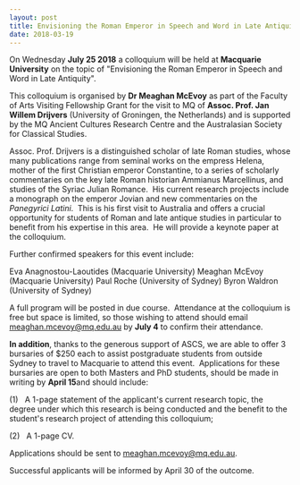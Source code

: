 ```yaml
---
layout: post
title: Envisioning the Roman Emperor in Speech and Word in Late Antiquity
date: 2018-03-19
---
```


On Wednesday **July 25 2018** a colloquium will be held at **Macquarie
University** on the topic of "Envisioning the Roman Emperor in Speech
and Word in Late Antiquity".

This colloquium is organised by
**Dr Meaghan McEvoy** as part of the Faculty of Arts Visiting Fellowship
Grant for the visit to MQ of **Assoc. Prof. Jan Willem Drijvers**
(University of Groningen, the Netherlands) and is supported by the MQ
Ancient Cultures Research Centre and the Australasian Society for
Classical Studies.

Assoc. Prof. Drijvers is a distinguished
scholar of late Roman studies, whose many publications range from
seminal works on the empress Helena, mother of the first Christian
emperor Constantine, to a series of scholarly commentaries on the key
late Roman historian Ammianus Marcellinus, and studies of the Syriac
Julian Romance.  His current research projects include a monograph on
the emperor Jovian and new commentaries on the *Panegyrici Latini*. 
This is his first visit to Australia and offers a crucial opportunity
for students of Roman and late antique studies in particular to benefit
from his expertise in this area.  He will provide a keynote paper at the
colloquium.

Further confirmed speakers for this event
include:

Eva Anagnostou-Laoutides (Macquarie
University)
Meaghan McEvoy (Macquarie University)
Paul Roche
(University of Sydney)
Byron Waldron (University of
Sydney)

A full program will be posted in due course. 
Attendance at the colloquium is free but space is limited, so those
wishing to attend should email <meaghan.mcevoy@mq.edu.au> by **July 4**
to confirm their attendance.

**In addition**, thanks to the
generous support of ASCS, we are able to offer 3 bursaries of $250 each
to assist postgraduate students from outside Sydney to travel to
Macquarie to attend this event.  Applications for these bursaries are
open to both Masters and PhD students, should be made in writing by
**April 15**and should include:

(1)   A 1-page statement of
the applicant's current research topic, the degree under which this
research is being conducted and the benefit to the student's research
project of attending this colloquium;

(2)   A 1-page
CV.

Applications should be sent to
<meaghan.mcevoy@mq.edu.au>.

Successful applicants will be
informed by April 30 of the outcome.
